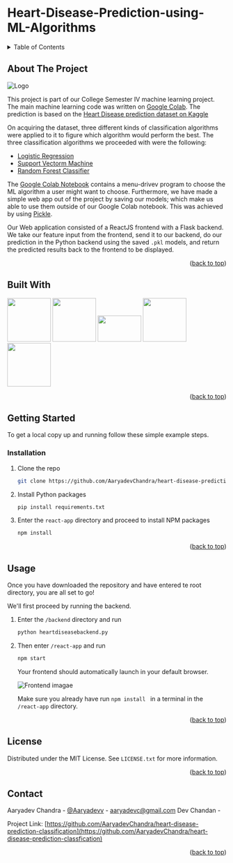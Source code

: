 # Heart-Disease-Prediction-using-ML-Algorithms


<div id="top"></div>
<!--
*** Thanks for checking out the Best-README-Template. If you have a suggestion
*** that would make this better, please fork the repo and create a pull request
*** or simply open an issue with the tag "enhancement".
*** Don't forget to give the project a star!
*** Thanks again! Now go create something AMAZING! :D
-->




<!-- PROJECT LOGO -->
<!-- <br />
<div align="center">
  <a href="https://github.com/othneildrew/Best-README-Template">
    <img src="https://imgur.com/UNOxdW7" alt="Logo" width="80" height="80">
  </a>

  <h3 align="center">Best-README-Template</h3>

  <p align="center">
    An awesome README template to jumpstart your projects!
    <br />
    <a href="https://github.com/othneildrew/Best-README-Template"><strong>Explore the docs »</strong></a>
    <br />
    <br />
    <a href="https://github.com/othneildrew/Best-README-Template">View Demo</a>
    ·
    <a href="https://github.com/othneildrew/Best-README-Template/issues">Report Bug</a>
    ·
    <a href="https://github.com/othneildrew/Best-README-Template/issues">Request Feature</a>
  </p>
</div> -->



<!-- TABLE OF CONTENTS -->
<details>
  <summary>Table of Contents</summary>
  <ol>
    <li>
      <a href="#about-the-project">About The Project</a>
      <ul>
        <li><a href="#built-with">Built With</a></li>
      </ul>
    </li>
    <li>
      <a href="#getting-started">Getting Started</a>
      <ul>
        <li><a href="#prerequisites">Prerequisites</a></li>
        <li><a href="#installation">Installation</a></li>
      </ul>
    </li>
    <li><a href="#usage">Usage</a></li>
    <li><a href="#license">License</a></li>
    <li><a href="#contact">Contact</a></li>
  </ol>
</details>



<!-- ABOUT THE PROJECT -->
## About The Project

![Logo](https://imgur.com/UNOxdW7.png)


This project is part of our College Semester IV machine learning project. The main machine learning code was written on [Google Colab](https://colab.research.google.com/drive/1splSxv4lArjGC1WXJCuVhGfMKn-HQBZ4?authuser=1#scrollTo=znFNntxszpUw&uniqifier=1). The prediction is based on the [Heart Disease prediction dataset on Kaggle](https://www.kaggle.com/datasets/sumaiyatasmeem/heart-disease-classification-dataset)

On acquiring the dataset, three different kinds of classification algorithms were applied to it to figure which algorithm would perform the best. The three classification algorithms we proceeded with were the following:

* [Logistic Regression](https://towardsdatascience.com/logistic-regression-detailed-overview-46c4da4303bc)
* [Support Vectorm Machine](https://www.javatpoint.com/machine-learning-support-vector-machine-algorithm)
* [Random Forest Classifier](https://www.javatpoint.com/machine-learning-random-forest-algorithm)

The [Google Colab Notebook](https://colab.research.google.com/drive/1splSxv4lArjGC1WXJCuVhGfMKn-HQBZ4?authuser=1#scrollTo=znFNntxszpUw&uniqifier=1) contains a menu-drivev program to choose the ML algorithm a user might want to choose. Furthermore, we have made a simple web app out of the project by saving our models; which make us able to use them outside of our Google Colab notebook. This was achieved by using [Pickle](https://practicaldatascience.co.uk/machine-learning/how-to-save-and-load-machine-learning-models-using-pickle). 

Our Web application consisted of a ReactJS frontend with a Flask backend. We take our feature input from the frontend, send it to our backend, do our prediction in the Python backend using the saved `.pkl` models, and return the predicted results back to the frontend to be displayed.


<p align="right">(<a href="#top">back to top</a>)</p>



## Built With

<img src="https://upload.wikimedia.org/wikipedia/commons/a/a7/React-icon.svg" width="100" height="100"> <img src="https://upload.wikimedia.org/wikipedia/commons/b/b2/Bootstrap_logo.svg" width="100" height="100"> <img src="https://upload.wikimedia.org/wikipedia/commons/thumb/d/d9/Node.js_logo.svg/1280px-Node.js_logo.svg.png" width="100" height="60"> <img src="https://cdn.freebiesupply.com/logos/large/2x/flask-logo-png-transparent.png" width="100" height="100"> <img src="https://upload.wikimedia.org/wikipedia/commons/0/05/Scikit_learn_logo_small.svg" width="100" height="100">

<p align="right">(<a href="#top">back to top</a>)</p>



<!-- GETTING STARTED -->
## Getting Started
To get a local copy up and running follow these simple example steps.

### Installation

1. Clone the repo
   ```sh
   git clone https://github.com/AaryadevChandra/heart-disease-prediction-classfication.git
   ```
2. Install Python packages
   ```sh
   pip install requirements.txt
   ```
3. Enter the `react-app` directory and proceed to install NPM packages
   ```sh
   npm install
   ```

<p align="right">(<a href="#top">back to top</a>)</p>



<!-- USAGE EXAMPLES -->
## Usage

Once you have downloaded the repository and have entered te root directory, you are all set to go!

We'll first proceed by running the backend.

1. Enter the `/backend` directory and run
    ```sh
    python heartdiseasebackend.py
    ```
2. Then enter `/react-app` and run 
    ```sh 
    npm start
    ```
    
     Your frontend should automatically launch in your default browser.
    
    ![Frontend imagae](https://imgur.com/gpWKcs8.png)
    
    Make sure you already have run ```npm install ``` in a terminal in the `/react-app` directory.
    
<p align="right">(<a href="#top">back to top</a>)</p>




<!-- LICENSE -->
## License

Distributed under the MIT License. See `LICENSE.txt` for more information.

<p align="right">(<a href="#top">back to top</a>)</p>



<!-- CONTACT -->
## Contact

Aaryadev Chandra - [@Aaryadevv](https://twitter.com/Aaryadevv) - aaryadevc@gmail.com
Dev Chandan - 

Project Link: [https://github.com/AaryadevChandra/heart-disease-prediction-classification](https://github.com/AaryadevChandra/heart-disease-prediction-classfication)

<p align="right">(<a href="#top">back to top</a>)</p>
